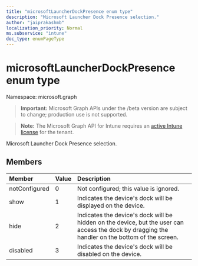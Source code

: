 ```yaml
---
title: "microsoftLauncherDockPresence enum type"
description: "Microsoft Launcher Dock Presence selection."
author: "jaiprakashmb"
localization_priority: Normal
ms.subservice: "intune"
doc_type: enumPageType
---
```


# microsoftLauncherDockPresence enum type

Namespace: microsoft.graph

> **Important:** Microsoft Graph APIs under the /beta version are subject to change; production use is not supported.

> **Note:** The Microsoft Graph API for Intune requires an [active Intune license](https://go.microsoft.com/fwlink/?linkid=839381) for the tenant.

Microsoft Launcher Dock Presence selection.

## Members
|Member|Value|Description|
|:---|:---|:---|
|notConfigured|0|Not configured; this value is ignored.|
|show|1|Indicates the device's dock will be displayed on the device.|
|hide|2|Indicates the device's dock will be hidden on the device, but the user can access the dock by dragging the handler on the bottom of the screen.|
|disabled|3|Indicates the device's dock will be disabled on the device.|